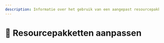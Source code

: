 ```yaml
---
description: Informatie over het gebruik van een aangepast resourcepakket
---
```


# 🎨 Resourcepakketten aanpassen

